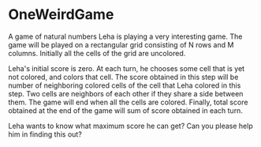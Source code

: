 # OneWeirdGame
A game of natural numbers
Leha is playing a very interesting game. The game will be played on a rectangular grid consisting of N rows and M columns. Initially all the cells of the grid are uncolored.

Leha's initial score is zero. At each turn, he chooses some cell that is yet not colored, and colors that cell. The score obtained in this step will be number of neighboring colored cells of the cell that Leha colored in this step. Two cells are neighbors of each other if they share a side between them. The game will end when all the cells are colored. Finally, total score obtained at the end of the game will sum of score obtained in each turn.

Leha wants to know what maximum score he can get? Can you please help him in finding this out?
